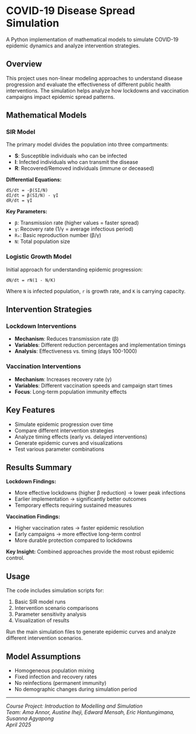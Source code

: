 # COVID-19 Disease Spread Simulation

A Python implementation of mathematical models to simulate COVID-19 epidemic dynamics and analyze intervention strategies.

## Overview

This project uses non-linear modeling approaches to understand disease progression and evaluate the effectiveness of different public health interventions. The simulation helps analyze how lockdowns and vaccination campaigns impact epidemic spread patterns.

## Mathematical Models

### SIR Model
The primary model divides the population into three compartments:
- **S**: Susceptible individuals who can be infected
- **I**: Infected individuals who can transmit the disease
- **R**: Recovered/Removed individuals (immune or deceased)

**Differential Equations:**
```
dS/dt = -β(SI/N)
dI/dt = β(SI/N) - γI
dR/dt = γI
```

**Key Parameters:**
- `β`: Transmission rate (higher values = faster spread)
- `γ`: Recovery rate (1/γ = average infectious period)
- `R₀`: Basic reproduction number (β/γ)
- `N`: Total population size

### Logistic Growth Model
Initial approach for understanding epidemic progression:
```
dN/dt = rN(1 - N/K)
```
Where `N` is infected population, `r` is growth rate, and `K` is carrying capacity.

## Intervention Strategies

### Lockdown Interventions
- **Mechanism**: Reduces transmission rate (β)
- **Variables**: Different reduction percentages and implementation timings
- **Analysis**: Effectiveness vs. timing (days 100-1000)

### Vaccination Interventions
- **Mechanism**: Increases recovery rate (γ)
- **Variables**: Different vaccination speeds and campaign start times
- **Focus**: Long-term population immunity effects

## Key Features

- Simulate epidemic progression over time
- Compare different intervention strategies
- Analyze timing effects (early vs. delayed interventions)
- Generate epidemic curves and visualizations
- Test various parameter combinations

## Results Summary

**Lockdown Findings:**
- More effective lockdowns (higher β reduction) → lower peak infections
- Earlier implementation → significantly better outcomes
- Temporary effects requiring sustained measures

**Vaccination Findings:**
- Higher vaccination rates → faster epidemic resolution
- Early campaigns → more effective long-term control
- More durable protection compared to lockdowns

**Key Insight:** Combined approaches provide the most robust epidemic control.

## Usage

The code includes simulation scripts for:
1. Basic SIR model runs
2. Intervention scenario comparisons
3. Parameter sensitivity analysis
4. Visualization of results

Run the main simulation files to generate epidemic curves and analyze different intervention scenarios.

## Model Assumptions

- Homogeneous population mixing
- Fixed infection and recovery rates
- No reinfections (permanent immunity)
- No demographic changes during simulation period

---

*Course Project: Introduction to Modelling and Simulation*  
*Team: Ama Annor, Austine Iheji, Edward Mensah, Eric Hantungimana, Susanna Agyapong*  
*April 2025*